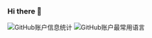 ### Hi there 👋

![GitHub账户信息统计](https://github-stats.ubrong.com/api?username=nowsoar&show_icons=true&theme=tokyonight&line_height=33)
![GitHub账户最常用语言](https://github-stats.ubrong.com/api/top-langs/?username=nowsoar&theme=tokyonight&hide=language1)





<!--

<a href="https://github.com/anuraghazra/github-readme-stats">
  <img align="center" src="https://github-readme-stats.vercel.app/api/pin/?username=nowsoar&repo=community" />
</a>

<a href="https://github.com/anuraghazra/github-readme-stats">
  <img align="center" src="https://github-readme-stats.vercel.app/api/pin/?username=nowsoar&repo=community" />
</a>



![GitHub仓库信息卡片](https://github-stats.ubrong.com/api/pin/?username=nowsoar&repo=community&theme=dark)
![Visitor Count](https://profile-counter.glitch.me/{nowsoar}/count.svg)
参考：https://www.bilibili.com/read/cv21336135
--!>
<!--
**nowsoar/nowsoar** is a ✨ _special_ ✨ repository because its `README.md` (this file) appears on your GitHub profile.

Here are some ideas to get you started:

- 🔭 I’m currently working on ...
- 🌱 I’m currently learning ...
- 👯 I’m looking to collaborate on ...
- 🤔 I’m looking for help with ...
- 💬 Ask me about ...
- 📫 How to reach me: ...
- 😄 Pronouns: ...
- ⚡ Fun fact: ...
-->
